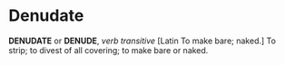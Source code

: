# Denudate

**DENUDATE** or **DENUDE**, _verb transitive_ \[Latin To make bare; naked.\] To strip; to divest of all covering; to make bare or naked.
